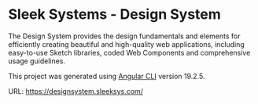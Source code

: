 # Sleek Systems - Design System

The Design System provides the design fundamentals and elements for efficiently creating beautiful and high-quality web applications, including easy-to-use Sketch libraries, coded Web Components and comprehensive usage guidelines.

This project was generated using [Angular CLI](https://github.com/angular/angular-cli) version 19.2.5.

URL: https://designsystem.sleeksys.com/
